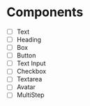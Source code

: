 # Components

- [ ] Text
- [ ] Heading
- [ ] Box
- [ ] Button
- [ ] Text Input
- [ ] Checkbox
- [ ] Textarea
- [ ] Avatar
- [ ] MultiStep